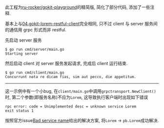 此工程为[ru-rocker/gokit-playground](https://github.com/ru-rocker/gokit-playground/tree/master/lorem-grpc)的精简版, 简化了部分代码, 添加了一些注释.

基本上与[04.gokit-lorem-restful-client]()完全相同, 只不过 client 与 server 服务间的通信用 grpc 形式而非 restful.

先启动 server 服务

```console
$ go run cmd/server/main.go
Starting server
```

然后启动 client 对 server 服务发起请求, 完成后 client 运行结束.

```console
$ go run cmd/client/main.go
Concurrunt nota re dicam fias, sim aut pecco, die appetitum.
```

------

这一示例中有一个小bug, 在`client/main.go`中调用`grpctransport.NewClient()`时, 第二个参数(即服务名称)不应为`Lorem`, 这导致执行客户端时出现如下错误

```
rpc error: code = Unimplemented desc = unknown service Lorem
exit status 1
```

按照官方issue[Bad service name](https://github.com/ru-rocker/gokit-playground/issues/1)给出的解决方案, 将`Lorem` -> `pb.Lorem`成功解决.
